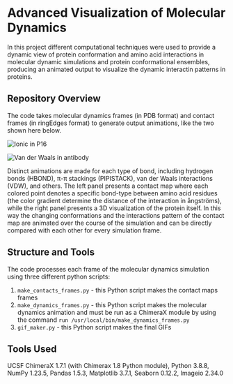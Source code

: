 # Advanced Visualization of Molecular Dynamics

In this project different computational techniques were used to provide a dynamic view of protein conformation and amino acid interactions in molecular dynamic simulations and protein conformational ensembles, producing an animated output to visualize the dynamic interactin patterns in proteins.

## Repository Overview

The code takes molecular dynamics frames (in PDB format) and contact frames (in ringEdges format) to generate output animations, like the two shown here below.

![Ionic in P16](https://github.com/riccaran/structural_bioinformatics/blob/main/output/p16/animations/p16_IONIC.gif)

![Van der Waals in antibody](https://github.com/riccaran/structural_bioinformatics/blob/main/output/antibody/animations/antibody_VDW.gif)

Distinct animations are made for each type of bond, including hydrogen bonds (HBOND), π-π stackings (PIPISTACK), van der Waals interactions (VDW), and others. The left panel presents a contact map where each colored point denotes a specific bond-type between amino acid residues (the color gradient determine the distance of the interaction in ångströms), while the right panel presents a 3D visualization of the protein itself. In this way the changing conformations and the interactions pattern of the contact map are animated over the course of the simulation and can be directly compared with each other for every simulation frame.

## Structure and Tools

The code processes each frame of the molecular dynamics simulation using three different python scripts:
1. `make_contacts_frames.py` - this Python script makes the contact maps frames
2. `make_dynamics_frames.py` - this Python script makes the molecular dynamics animation and must be run as a ChimeraX module by using the command `run /usr/local/bin/make_dynamics_frames.py`
3. `gif_maker.py` - this Python script makes the final GIFs

## Tools Used

UCSF ChimeraX 1.7.1 (with Chimerax 1.8 Python module), Python 3.8.8, NumPy 1.23.5, Pandas 1.5.3, Matplotlib 3.7.1, Seaborn 0.12.2, Imageio 2.34.0
